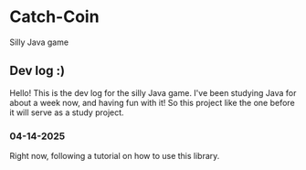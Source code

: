 # Catch-Coin
Silly Java game

## Dev log :)
Hello! This is the dev log for the silly Java game. I've been studying Java for about a week now, and having fun with it!
So this project like the one before it will serve as a study project.

### 04-14-2025
Right now, following a tutorial on how to use this library.
